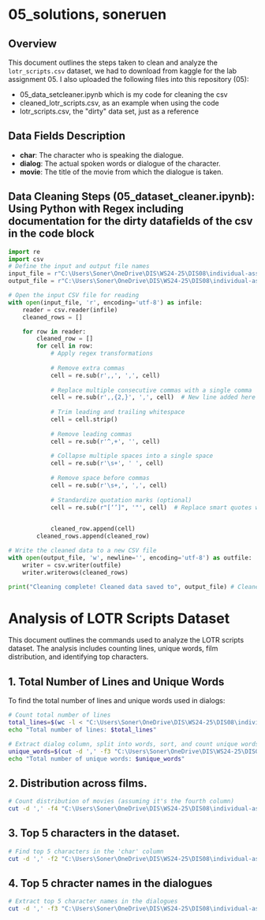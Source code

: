 # 05_solutions, soneruen

## Overview
This document outlines the steps taken to clean and analyze the `lotr_scripts.csv` dataset, we had to download from kaggle for the lab assignment 05.
I also uploaded the following files into this repository (05):
- 05_data_setcleaner.ipynb which is my code for cleaning the csv
- cleaned_lotr_scripts.csv, as an example when using the code
- lotr_scripts.csv, the "dirty" data set, just as a reference

## Data Fields Description

- **char**: The character who is speaking the dialogue.
- **dialog**: The actual spoken words or dialogue of the character.
- **movie**: The title of the movie from which the dialogue is taken.

## Data Cleaning Steps (05_dataset_cleaner.ipynb): Using Python with Regex including documentation for the dirty datafields of the csv in the code block
```python
import re
import csv
# Define the input and output file names
input_file = r"C:\Users\Soner\OneDrive\DIS\WS24-25\DIS08\individual-assignments-soneruen\assignments\05\lotr_scripts.csv"  # Use raw string for my Windows path
output_file = r"C:\Users\Soner\OneDrive\DIS\WS24-25\DIS08\individual-assignments-soneruen\assignments\05\cleaned_lotr_scripts.csv"  # Output path for cleaned data

# Open the input CSV file for reading
with open(input_file, 'r', encoding='utf-8') as infile:
    reader = csv.reader(infile)
    cleaned_rows = []

    for row in reader:
        cleaned_row = []
        for cell in row:
            # Apply regex transformations
            
            # Remove extra commas
            cell = re.sub(r',,', ',', cell)
            
            # Replace multiple consecutive commas with a single comma
            cell = re.sub(r',,{2,}', ',', cell)  # New line added here
            
            # Trim leading and trailing whitespace
            cell = cell.strip()
            
            # Remove leading commas
            cell = re.sub(r'^,+', '', cell)
            
            # Collapse multiple spaces into a single space
            cell = re.sub(r'\s+', ' ', cell)
            
            # Remove space before commas
            cell = re.sub(r'\s+,', ',', cell)
            
            # Standardize quotation marks (optional)
            cell = re.sub(r"[‘’]", '"', cell)  # Replace smart quotes with double quotes
            

            cleaned_row.append(cell)
        cleaned_rows.append(cleaned_row)

# Write the cleaned data to a new CSV file
with open(output_file, 'w', newline='', encoding='utf-8') as outfile:
    writer = csv.writer(outfile)
    writer.writerows(cleaned_rows)

print("Cleaning complete! Cleaned data saved to", output_file) # Cleaned dataset appears, and gives the feedback!
```

# Analysis of LOTR Scripts Dataset
This document outlines the commands used to analyze the LOTR scripts dataset. The analysis includes counting lines, unique words, film distribution, and identifying top characters.

## 1. Total Number of Lines and Unique Words
To find the total number of lines and unique words used in dialogs:
```bash
# Count total number of lines
total_lines=$(wc -l < "C:\Users\Soner\OneDrive\DIS\WS24-25\DIS08\individual-assignments-soneruen\assignments\05\cleaned_lotr_scripts.csv")
echo "Total number of lines: $total_lines"
```

```bash
# Extract dialog column, split into words, sort, and count unique words
unique_words=$(cut -d ',' -f3 "C:\Users\Soner\OneDrive\DIS\WS24-25\DIS08\individual-assignments-soneruen\assignments\05\cleaned_lotr_scripts.csv" | tr ' ' '\n' | tr -d '[:punct:]' | sort | uniq | wc -l)
echo "Total number of unique words: $unique_words"
```

## 2. Distribution across films.
```bash
# Count distribution of movies (assuming it's the fourth column)
cut -d ',' -f4 "C:\Users\Soner\OneDrive\DIS\WS24-25\DIS08\individual-assignments-soneruen\assignments\05\cleaned_lotr_scripts.csv" | sort | uniq -c
```

## 3. Top 5 characters in the dataset.
```bash
# Find top 5 characters in the 'char' column 
cut -d ',' -f2 "C:\Users\Soner\OneDrive\DIS\WS24-25\DIS08\individual-assignments-soneruen\assignments\05\cleaned_lotr_scripts.csv" | sort | uniq -c | sort -nr | head -n 5
```

## 4. Top 5 chracter names in the dialogues
```bash
# Extract top 5 character names in the dialogues
cut -d ',' -f3 "C:\Users\Soner\OneDrive\DIS\WS24-25\DIS08\individual-assignments-soneruen\assignments\05\cleaned_lotr_scripts.csv" | tr ' ' '\n' | grep -Eo '[A-Z][a-z]+' | sort | uniq -c | sort -nr | head -n 5
```


